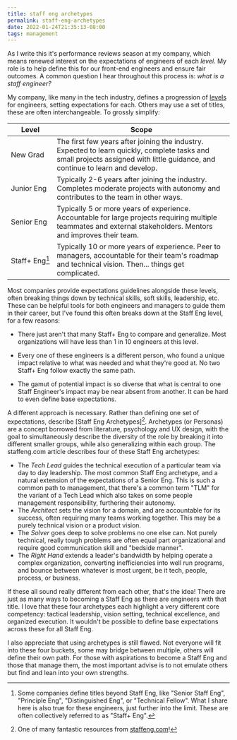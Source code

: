 ```yaml
---
title: staff eng archetypes
permalink: staff-eng-archetypes
date: 2022-01-24T21:35:13-08:00
tags: management
---
```


As I write this it's performance reviews season at my company, which means
renewed interest on the expectations of engineers of each _level_. My role is to
help define this for our front-end engineers and ensure fair outcomes. A common
question I hear throughout this process is: _what is a staff engineer?_

My company, like many in the tech industry, defines a progression of [levels]
for engineers, setting expectations for each. Others may use a set of titles,
these are often interchangeable. To grossly simplify:

| Level                                                         | Scope                                                                                                                                                                          |
| ------------------------------------------------------------- | ------------------------------------------------------------------------------------------------------------------------------------------------------------------------------ |
| <span style="white-space: pre">New Grad</span>                | The first few years after joining the industry. Expected to learn quickly, complete tasks and small projects assigned with little guidance, and continue to learn and develop. |
| <span style="white-space: pre">Junior Eng</span>              | Typically 2-6 years after joining the industry. Completes moderate projects with autonomy and contributes to the team in other ways.                                           |
| <span style="white-space: pre">Senior Eng</span>              | Typically 5 or more years of experience. Accountable for large projects requiring multiple teammates and external stakeholders. Mentors and improves their team.               |
| <span style="white-space: pre">Staff+ Eng[^staff-plus]</span> | Typically 10 or more years of experience. Peer to managers, accountable for their team's roadmap and technical vision. Then... things get complicated.                         |

[^staff-plus]:
    Some companies define titles beyond Staff Eng, like "Senior Staff Eng",
    "Principle Eng", "Distinguished Eng", or "Technical Fellow". What I share
    here is also true for these engineers, just further into the limit. These
    are often collectively referred to as "Staff+ Eng".

Most companies provide expectations guidelines alongside these levels, often
breaking things down by technical skills, soft skills, leadership, etc. These
can be helpful tools for both engineers and managers to guide them in their
career, but I've found this often breaks down at the Staff Eng level, for a few
reasons:

- There just aren't that many Staff+ Eng to compare and generalize. Most
  organizations will have less than 1 in 10 engineers at this level.

- Every one of these engineers is a different person, who found a unique impact
  relative to what was needed and what they're good at. No two Staff+ Eng follow
  exactly the same path.

- The gamut of potential impact is so diverse that what is central to one Staff
  Engineer's impact may be near absent from another. It can be hard to even
  define base expectations.

A different approach is necessary. Rather than defining one set of expectations,
describe [Staff Eng Archetypes][^staffeng.com]. Archetypes (or Personas) are a
concept borrowed from literature, psychology and UX design, with the goal to
simultaneously describe the diversity of the role by breaking it into different
smaller groups, while also generalizing within each group. The staffeng.com
article describes four of these Staff Eng archetypes:

[^staffeng.com]:
    One of many fantastic resources from [staffeng.com](https://staffeng.com/)!

- The _Tech Lead_ guides the technical execution of a particular team via day to
  day leadership. The most common Staff Eng archetype, and a natural extension
  of the expectations of a Senior Eng. This is such a common path to management,
  that there's a common term "TLM" for the variant of a Tech Lead which also
  takes on some people management responsibility, furthering their autonomy.
- The _Architect_ sets the vision for a domain, and are accountable for its
  success, often requiring many teams working together. This may be a purely
  technical vision or a product vision.
- The _Solver_ goes deep to solve problems no one else can. Not purely
  technical, really tough problems are often equal part organizational and
  require good communication skill and "bedside manner".
- The _Right Hand_ extends a leader's bandwidth by helping operate a complex
  organization, converting inefficiencies into well run programs, and bounce
  between whatever is most urgent, be it tech, people, process, or business.

If these all sound really different from each other, that's the idea! There are
just as many ways to becoming a Staff Eng as there are engineers with that
title. I love that these four archetypes each highlight a very different core
competency: tactical leadership, vision setting, technical excellence, and
organized execution. It wouldn't be possible to define base expectations across
these for all Staff Eng.

I also appreciate that using archetypes is still flawed. Not everyone will fit
into these four buckets, some may bridge between multiple, others will define
their own path. For those with aspirations to become a Staff Eng and those that
manage them, the most important advise is to not emulate others but find and
lean into your own strengths.

[levels]: https://www.levels.fyi/
[staff eng archetypes]: https://staffeng.com/guides/staff-archetypes
